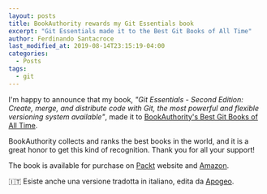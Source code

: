 ```yaml
---
layout: posts
title: BookAuthority rewards my Git Essentials book
excerpt: "Git Essentials made it to the Best Git Books of All Time"
author: Ferdinando Santacroce
last_modified_at: 2019-08-14T23:15:19-04:00
categories:
  - Posts
tags:
  - git
---
```


I'm happy to announce that my book, _"Git Essentials - Second Edition: Create, merge, and distribute code with Git, the most powerful and flexible versioning system available"_, made it to [BookAuthority's Best Git Books of All Time](https://bookauthority.org/books/best-git-books?t=10kfmh&s=award&book=1787120724).  

BookAuthority collects and ranks the best books in the world, and it is a great honor to get this kind of recognition. Thank you for all your support!  

The book is available for purchase on [Packt](https://www.packtpub.com/application-development/git-essentials-second-edition) website and [Amazon](https://www.amazon.com/dp/B072KH9YDY/ref=cm_sw_em_r_mt_dp_U_qKavDbBD8VY4S).

:it: Esiste anche una versione tradotta in italiano, edita da [Apogeo](https://www.amazon.it/Git-imparare-gestire-distribuire-versionare-ebook/dp/B07QN66P92).